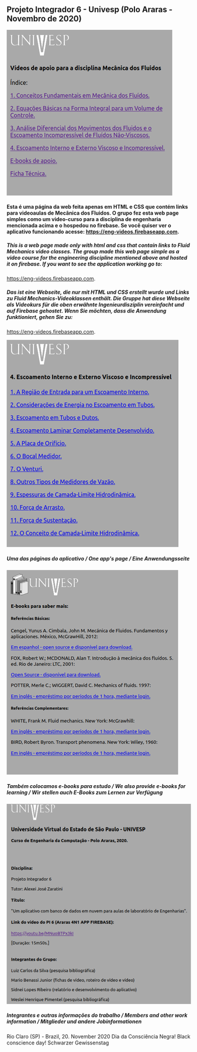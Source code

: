 ## Projeto Integrador 6 - Univesp (Polo Araras - Novembro de 2020)

![index](https://github.com/geosidnei/UnivespEng-videosPI6/blob/main/indexPage.png)

#### Esta é uma página da web feita apenas em HTML e CSS que contém links para videoaulas de Mecânica dos Fluidos. O grupo fez esta web page simples como um video-curso para a disciplina de engenharia mencionada acima e o hospedou no firebase. Se você quiser ver o aplicativo funcionando acesse: https://eng-videos.firebaseapp.com.

##### This is a web page made only with html and css that contain links to Fluid Mechanics video classes. The group made this web page simple as a video course for the engineering discipline mentioned above and hosted it on firebase. If you want to see the application working go to: 
https://eng-videos.firebaseapp.com.

##### Das ist eine Webseite, die nur mit HTML und CSS erstellt wurde und Links zu Fluid Mechanics-Videoklassen enthält. Die Gruppe hat diese Webseite als Videokurs für die oben erwähnte Ingenieurdisziplin vereinfacht und auf Firebase gehostet. Wenn Sie möchten, dass die Anwendung funktioniert, gehen Sie zu: 
https://eng-videos.firebaseapp.com.

![página 4](https://github.com/geosidnei/UnivespEng-videosPI6/blob/main/page4.png)

##### Uma das páginas do aplicativo / One app's page / Eine Anwendungsseite

![e-Books](https://github.com/geosidnei/UnivespEng-videosPI6/blob/main/ebooks.png)

##### Também colocamos e-books para estudo / We also provide e-books for learning / Wir stellen auch E-Books zum Lernen zur Verfügung

![Ficha Técnica](https://github.com/geosidnei/UnivespEng-videosPI6/blob/main/fichaTecnica.png)
##### Integrantes e outras informações do trabalho / Members and other work information / Mitglieder und andere Jobinformationen

Rio Claro (SP) - Brazil, 20. November 2020
Dia da Consciência Negra!
Black conscience day!
Schwarzer Gewissenstag

